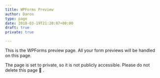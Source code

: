 ```yaml
---
title: WPForms Preview
author: Daron
type: page
date: 2018-03-19T21:20:07+00:00
draft: true
private: true

---
```

This is the WPForms preview page. All your form previews will be handled on this page.

The page is set to private, so it is not publicly accessible. Please do not delete this page 🙂 .